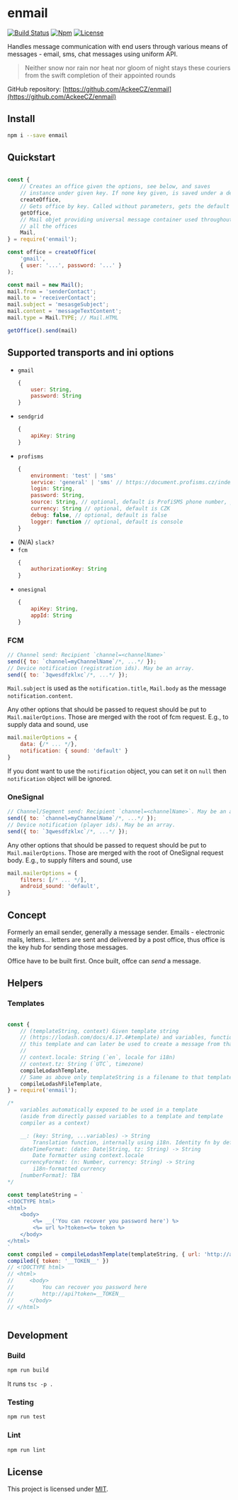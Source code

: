 # enmail

[![Build Status](https://travis-ci.org/AckeeCZ/enmail.svg?branch=master)](https://travis-ci.org/AckeeCZ/enmail)
[![Npm](https://img.shields.io/npm/v/enmail.svg?style=flat-square)](https://www.npmjs.com/package/enmail)
[![License](https://img.shields.io/github/license/AckeeCZ/enmail.svg?style=flat-square)](https://github.com/AckeeCZ/enmail/blob/master/LICENSE)

Handles message communication with end users through various means of messages - email, sms, chat messages using uniform API.

> Neither snow nor rain nor heat nor gloom of night stays these couriers from the swift completion of their appointed rounds

GitHub repository: [https://github.com/AckeeCZ/enmail](https://github.com/AckeeCZ/enmail)

## Install

```bash
npm i --save enmail
```

## Quickstart

```javascript

const {
    // Creates an office given the options, see below, and saves
    // instance under given key. If none key given, is saved under a default name.
    createOffice,
    // Gets office by key. Called without parameters, gets the default instance.
    getOffice,
    // Mail objet providing universal message container used throughout
    // all the offices
    Mail,
} = require('enmail');

const office = createOffice(
    'gmail',
    { user: '...', password: '...' }
);

const mail = new Mail();
mail.from = 'senderContact';
mail.to = 'receiverContact';
mail.subject = 'mesasgeSubject';
mail.content = 'messageTextContent';
mail.type = Mail.TYPE; // Mail.HTML

getOffice().send(mail)
```


## Supported transports and ini options

 - `gmail`
    ```js
    {
        user: String,
        password: String
    }
    ```
 - `sendgrid`
    ```js
    {
        apiKey: String
    }
    ```
 - `profisms`
    ```javascript
    {
        environment: 'test' | 'sms'
        service: 'general' | 'sms' // https://document.profisms.cz/index.php?CTRL=api_common
        login: String,
        password: String,
        source: String, // optional, default is ProfiSMS phone number, possible values are registered phone number or registered text ID, https://document.profisms.cz/index.php?CTRL=api_sms
        currency: String // optional, default is CZK
        debug: false, // optional, default is false
        logger: function // optional, default is console
    }
    ```
 - (N/A) `slack?`
 - `fcm`
    ```js
    {
        authorizationKey: String
    }
    ```
- `onesignal`
    ```js
    {
        apiKey: String,
        appId: String
    }
    ```

### FCM

```js
// Channel send: Recipient `channel=<channelName>`
send({ to: `channel=myChannelName`/*, ...*/ });
// Device notification (registration ids). May be an array.
send({ to: `3qwesdfzklxc`/*, ...*/ });
```
`Mail.subject` is used as the `notification.title`, `Mail.body` as the message `notification.content`.

Any other options that should be passed to request should be put to `Mail.mailerOptions`. Those are merged with the root of fcm request. E.g., to supply data and sound, use
```js
mail.mailerOptions = {
    data: {/* ... */},
    notification: { sound: 'default' }
}
```

If you dont want to use the `notification` object, you can set it on `null` then `notification` object will be ignored.

### OneSignal

```js
// Channel/Segment send: Recipient `channel=<channelName>`. May be an array.
send({ to: `channel=myChannelName`/*, ...*/ });
// Device notification (player ids). May be an array.
send({ to: `3qwesdfzklxc`/*, ...*/ });
```
Any other options that should be passed to request should be put to `Mail.mailerOptions`. Those are merged with the root of OneSignal request body. E.g., to supply filters and sound, use
```js
mail.mailerOptions = {
    filters: [/* ... */],
    android_sound: 'default',
}
```



## Concept

Formerly an email sender, generally a message sender. Emails - electronic mails, letters... letters are sent and delivered by a post office, thus office is the key hub for sending those messages.

Office have to be built first. Once built, offce can _send_ a message.


## Helpers


### Templates

```javascript

const {
    // (templateString, context) Given template string
    // (https://lodash.com/docs/4.17.4#template) and variables, function compiles
    // this template and can later be used to create a message from that template
    //
    // context.locale: String (`en`, locale for i18n)
    // context.tz: String (`UTC`, timezone)
    compileLodashTemplate,
    // Same as above only templateString is a filename to that template
    compileLodashFileTemplate,
} = require('enmail');

/*
    variables automatically exposed to be used in a template
    (aside from directly passed variables to a template and template
    compiler as a context)

    __: (key: String, ...variables) -> String
        Translation function, internally using i18n. Identity fn by default.
    dateTimeFormat: (date: Date|String, tz: String) -> String
        Date formatter using context.locale
    currencyFormat: (n: Number, currency: String) -> String
        i18n-formatted currency
    [numberFormat]: TBA
*/

const templateString = `
<!DOCTYPE html>
<html>
    <body>
        <%= __('You can recover you password here') %>
        <%= url %>?token=<%= token %>
    </body>
</html>
`
const compiled = compileLodashTemplate(templateString, { url: 'http://api' })
compiled({ token: '__TOKEN__' })
// <!DOCTYPE html>
// <html>
//     <body>
//         You can recover you password here
//         http://api?token=__TOKEN__
//     </body>
// </html>



```

## Development

### Build

```bash
npm run build
```

It runs `tsc -p .`

### Testing

```bash
npm run test
```

### Lint

```bash
npm run lint
```

## License

This project is licensed under [MIT](./LICENSE).

